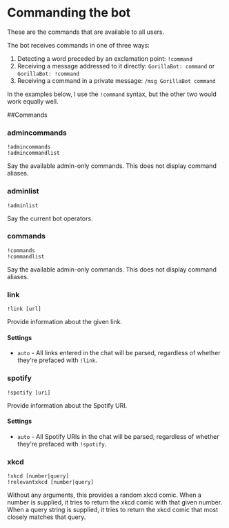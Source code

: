 # Commanding the bot

These are the commands that are available to all users.

The bot receives commands in one of three ways:

1. Detecting a word preceded by an exclamation point: `!command`<br/>
2. Receiving a message addressed to it directly: `GorillaBot: command` or `GorillaBot: !command`<br/>
3. Receiving a command in a private message: `/msg GorillaBot command`

In the examples below, I use the `!command` syntax, but the other two would work equally well.

##Commands

### admincommands
    !admincommands
    !admincommandlist

Say the available admin-only commands. This does not display command aliases.

### adminlist
    !adminlist

Say the current bot operators.

### commands
    !commands
    !commandlist

Say the available admin-only commands. This does not display command aliases.

### link
    !link [url]

Provide information about the given link.
    
#### Settings
* `auto` - All links entered in the chat will be parsed, regardless of whether they're prefaced with `!link`.

### spotify
    !spotify [uri]

Provide information about the Spotify URI.

#### Settings
* `auto` - All Spotify URIs in the chat will be parsed, regardless of whether they're prefaced with
`!spotify`.

### xkcd
    !xkcd [number|query]
    !relevantxkcd [number|query]
Without any arguments, this provides a random xkcd comic. When a number is supplied, it tries to return the xkcd comic with that given number. When a query string is supplied, it tries to return the xkcd comic that most closely matches that query.
